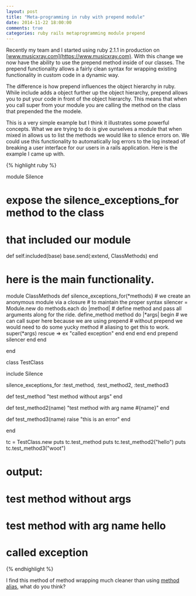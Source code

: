```yaml
---
layout: post
title: "Meta-programming in ruby with prepend module"
date: 2014-11-22 18:00:00
comments: true
categories: ruby rails metaprogramming module prepend
---
```


Recently my team and I started using ruby 2.1.1 in production on [www.musicxray.com](https://www.musicxray.com).  With this change we now have the ability to use the prepend method inside of our classes.  The prepend functionality allows a fairly clean syntax for wrapping existing functionality in custom code in a dynamic way.

The difference is how prepend influences the object hierarchy in ruby.  While include adds a object further up the object hierarchy, prepend allows you to put your code in front of the object hierarchy.  This means that when you call super from your module you are calling the method on the class that prepended the the modele.

This is a very simple example but I think it illustrates some powerful concepts.  What we are trying to do is give ourselves a module that when mixed in allows us to list the methods we would like to silence errors on.  We could use this functionality to automatically log errors to the log instead of breaking a user interface for our users in a rails application.  Here is the example I came up with.

{% highlight ruby %}

module Silence

  # expose the silence_exceptions_for method to the class
  # that included our module
  def self.included(base)
    base.send(:extend, ClassMethods)
  end

  # here is the main functionality.
  module ClassMethods
    def silence_exceptions_for(*methods)
      # we create an anonymous module via a closure
      # to maintain the proper syntax
      silencer = Module.new do
        methods.each do |method|
          # define method and pass all arguments along for the ride.
          define_method method do |*args|
            begin 
              # we can call super here because we are using prepend
              # without prepend we would need to do some yucky method
              # aliasing to get this to work.
              super(*args)
            rescue => ex
              "called exception"
            end
          end
        end
      end
      prepend silencer 
    end
  end

end

class TestClass

  include Silence

  silence_exceptions_for :test_method, :test_method2, :test_method3

  def test_method
    "test method without args"
  end

  def test_method2(name)
    "test method with arg name #{name}"
  end

  def test_method3(name)
    raise "this is an error"
  end

end

tc = TestClass.new
puts tc.test_method
puts tc.test_method2("hello")
puts tc.test_method3("woot")

# output: 
# test method without args
# test method with arg name hello
# called exception

{% endhighlight %}

I find this method of method wrapping much cleaner than using [method alias](https://github.com/rails/rails/blob/3-2-stable/activesupport/lib/active_support/memoizable.rb), what do you think?


